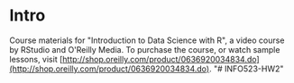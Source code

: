 Intro
=====

Course materials for "Introduction to Data Science with R", a video course by RStudio and O'Reilly Media. To purchase the course, or watch sample lessons, visit [http://shop.oreilly.com/product/0636920034834.do](http://shop.oreilly.com/product/0636920034834.do).
"# INFO523-HW2" 
